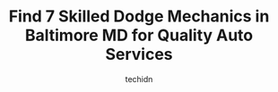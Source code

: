---
layout: ampstory
image: https://images.unsplash.com/photo-1639928844164-e530cf328bff?ixlib=rb-4.0.3&ixid=MnwxMjA3fDB8MHxwaG90by1wYWdlfHx8fGVufDB8fHx8&auto=format&fit=crop&w=640&h=853&q=80
author: techidn
featured: false
description: When it comes to maintaining and repairing your vehicle in Baltimore MD, USA, you deserve nothing but the best. Thats why the 7 best Dodge Mechanic in the area are here to offer their exper
title: Find 7 Skilled Dodge Mechanics in Baltimore MD for Quality Auto Services
cover:
   title: Find 7 Skilled Dodge Mechanics in Baltimore MD for Quality Auto Services
   subtitle: Rickpate
   background: https://images.unsplash.com/photo-1639928844164-e530cf328bff?ixlib=rb-4.0.3&ixid=MnwxMjA3fDB8MHxwaG90by1wYWdlfHx8fGVufDB8fHx8&auto=format&fit=crop&w=640&h=853&q=80

pages: 
 - layout: thirds
   top: <h1>#1 Olympic Auto & Truck Service LLC</h1>
   bottom: "<p>This time someone tried to steal my car and the ignition and other things needed replacing. They are very friendly and do great work. This is a very good place to have wo</p>"
   background: https://www.knot35.com/toplist/wp-content/uploads/2023/06/best-dodge-mechanic-1-in-baltimore-md-1685836221.jpeg
   backgroundblur: true
 - layout: thirds
   top: <h1>#2 Top Gear Auto Shop</h1>
   bottom: "<p>2210 N Howard St, Baltimore, MD 21218, United States</p>"
   background: https://www.knot35.com/toplist/wp-content/uploads/2023/06/best-dodge-mechanic-2-in-baltimore-md-1685836222.jpeg
   cta:
      link: https://www.knot35.com/toplist/find-7-skilled-dodge-mechanics-in-baltimore-md-for-quality-auto-services/
      text: Find 7 Skilled Dodge Mechanics in Baltimore MD for Quality Auto Services
 - layout: thirds
   top: <h1>#3 Framerite Auto Repair</h1>
   bottom: "<p>6414 Harford Rd, Baltimore, MD 21214, United States</p>"
   background: https://www.knot35.com/toplist/wp-content/uploads/2023/06/best-dodge-mechanic-3-in-baltimore-md-1685836222.jpeg
   cta:
      link: https://www.knot35.com/toplist/find-7-skilled-dodge-mechanics-in-baltimore-md-for-quality-auto-services/
      text: Find 7 Skilled Dodge Mechanics in Baltimore MD for Quality Auto Services
 - layout: thirds
   top: <h1>#4 Vinces Auto Repair & Sales</h1>
   bottom: "<p>4411 E Monument St, Baltimore, MD 21205, United States</p>"
   background: https://images.unsplash.com/photo-1533998839656-76f5e4b2bccb?ixlib=rb-4.0.3&ixid=MnwxMjA3fDB8MHxwaG90by1wYWdlfHx8fGVufDB8fHx8&auto=format&fit=crop&w=640&h=853&q=80
   cta:
      link: https://www.knot35.com/toplist/find-7-skilled-dodge-mechanics-in-baltimore-md-for-quality-auto-services/
      text: Find 7 Skilled Dodge Mechanics in Baltimore MD for Quality Auto Services
 - layout: thirds
   top: <h1>#5 Monument Street Auto Center</h1>
   bottom: "<p>3700 E Monument St, Baltimore, MD 21205, United States</p>"
   background: https://images.unsplash.com/photo-1527066579998-dbbae57f45ce?ixlib=rb-4.0.3&ixid=MnwxMjA3fDB8MHxwaG90by1wYWdlfHx8fGVufDB8fHx8&auto=format&fit=crop&w=640&h=853&q=80
   cta:
      link: https://www.knot35.com/toplist/find-7-skilled-dodge-mechanics-in-baltimore-md-for-quality-auto-services/
      text: Find 7 Skilled Dodge Mechanics in Baltimore MD for Quality Auto Services
 - layout: thirds
   top: <h1>#6 Royal Auto Repair</h1>
   bottom: "<p>6206 Holabird Ave, Baltimore, MD 21224, United States</p>"
   background: https://images.unsplash.com/photo-1489648022186-8f49310909a0?ixlib=rb-4.0.3&ixid=MnwxMjA3fDB8MHxwaG90by1wYWdlfHx8fGVufDB8fHx8&auto=format&fit=crop&w=640&h=853&q=80
   cta:
      link: https://www.knot35.com/toplist/find-7-skilled-dodge-mechanics-in-baltimore-md-for-quality-auto-services/
      text: Find 7 Skilled Dodge Mechanics in Baltimore MD for Quality Auto Services
 - layout: thirds
   top: <h1>#7 Jr. Lala Auto Repair Inc</h1>
   bottom: "<p>9 W Lafayette Ave, Baltimore, MD 21201, United States</p>"
   background: https://images.unsplash.com/photo-1608501821300-4f99e58bba77?ixlib=rb-4.0.3&ixid=MnwxMjA3fDB8MHxwaG90by1wYWdlfHx8fGVufDB8fHx8&auto=format&fit=crop&w=640&h=853&q=80
   cta:
      link: https://www.knot35.com/toplist/find-7-skilled-dodge-mechanics-in-baltimore-md-for-quality-auto-services/
      text: Find 7 Skilled Dodge Mechanics in Baltimore MD for Quality Auto Services
 - layout: thirds
   middle: Continue reading...
   background: https://images.unsplash.com/photo-1553949345-eb786bb3f7ba?ixlib=rb-4.0.3&ixid=MnwxMjA3fDB8MHxwaG90by1wYWdlfHx8fGVufDB8fHx8&auto=format&fit=crop&w=640&h=853&q=80
   cta:
      link: https://www.knot35.com/toplist/find-7-skilled-dodge-mechanics-in-baltimore-md-for-quality-auto-services/
      text: Find 7 Skilled Dodge Mechanics in Baltimore MD for Quality Auto Services
      
---